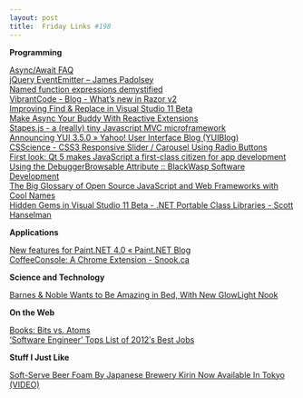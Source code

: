 ```yaml
---
layout: post
title:  Friday Links #198
---
```

**Programming**

[Async/Await FAQ](http://blogs.msdn.com/b/pfxteam/archive/2012/04/12/10293335.aspx)   
[jQuery EventEmitter – James Padolsey](http://james.padolsey.com/javascript/jquery-eventemitter/)   
[Named function expressions demystified](http://kangax.github.com/nfe/)   
[VibrantCode - Blog - What’s new in Razor v2](http://vibrantcode.com/blog/2012/4/10/whats-new-in-razor-v2.html)   
[Improving Find & Replace in Visual Studio 11 Beta](http://blogs.msdn.com/b/visualstudio/archive/2012/04/11/improving-find-amp-replace-in-visual-studio-11-beta.aspx)   
[Make Async Your Buddy With Reactive Extensions](http://haacked.com/archive/2012/04/09/reactive-extensions-sample.aspx)   
[Stapes.js - a (really) tiny Javascript MVC microframework](http://hay.github.com/stapes/)   
[Announcing YUI 3.5.0 » Yahoo! User Interface Blog (YUIBlog)](http://www.yuiblog.com/blog/2012/04/10/announcing-yui-3-5-0/)   
[CSScience - CSS3 Responsive Slider / Carousel Using Radio Buttons](http://csscience.com/responsiveslidercss3/)   
[First look: Qt 5 makes JavaScript a first-class citizen for app development](http://arstechnica.com/business/news/2012/04/an-in-depth-look-at-qt-5-making-javascript-a-first-class-citizen-for-native-cross-platform-developme.ars)   
[Using the DebuggerBrowsable Attribute :: BlackWasp Software Development](http://www.blackwasp.co.uk/DebuggerBrowsable.aspx)   
[The Big Glossary of Open Source JavaScript and Web Frameworks with Cool Names](http://www.hanselman.com/blog/TheBigGlossaryOfOpenSourceJavaScriptAndWebFrameworksWithCoolNames.aspx)   
[Hidden Gems in Visual Studio 11 Beta - .NET Portable Class Libraries - Scott Hanselman](http://www.hanselman.com/blog/HiddenGemsInVisualStudio11BetaNETPortableClassLibraries.aspx)

**Applications**

[New features for Paint.NET 4.0 « Paint.NET Blog](http://blog.getpaint.net/2012/04/08/new-features-for-paint-net-4-0/)   
[CoffeeConsole: A Chrome Extension - Snook.ca](http://snook.ca/archives/browsers/coffeeconsole)

**Science and Technology**

[Barnes & Noble Wants to Be Amazing in Bed, With New GlowLight Nook](http://allthingsd.com/20120412/barnes-noble-wants-to-be-amazing-in-bed-with-new-glowlight-nook/)

**On the Web**

[Books: Bits vs. Atoms](http://www.codinghorror.com/blog/2012/04/books-bits-vs-atoms.html)   
[‘Software Engineer’ Tops List of 2012′s Best Jobs](http://mashable.com/2012/04/13/best-jobs/)

**Stuff I Just Like**

[Soft-Serve Beer Foam By Japanese Brewery Kirin Now Available In Tokyo (VIDEO)](http://www.huffingtonpost.com/2012/04/10/soft-serve-beer_n_1416464.html)
